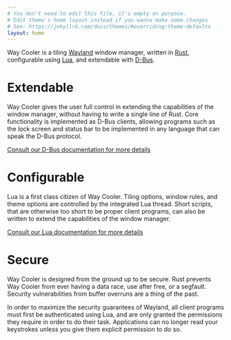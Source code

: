 ```yaml
---
# You don't need to edit this file, it's empty on purpose.
# Edit theme's home layout instead if you wanna make some changes
# See: https://jekyllrb.com/docs/themes/#overriding-theme-defaults
layout: home
---
```


Way Cooler is a tiling [Wayland](https://wayland.freedesktop.org) window manager, written in [Rust](https://www.rust-lang.org), configurable using [Lua](https://lua.org), and extendable with [D-Bus](https://dbus.freedesktop.org).

# Extendable
Way Cooler gives the user full control in extending the capabilities of the window manager, without having to write a single line of Rust. Core functionality is implemented as D-Bus clients, allowing programs such as the lock screen and status bar to be implemented in any language that can speak the D-Bus protocol. 

[Consult our D-Bus documentation for more details]()

# Configurable
Lua is a first class citizen of Way Cooler. Tiling options, window rules, and theme options are controlled by the integrated Lua thread. Short scripts, that are otherwise too short to be proper client programs, can also be written to extend the capabilities of the window manager.

[Consult our Lua documentation for more details]()

# Secure
Way Cooler is designed from the ground up to be secure. Rust prevents Way Cooler from ever having a data race, use after free, or a segfault. Security vulnerabilities from buffer overruns are a thing of the past. 

In order to maximize the security guarantees of Wayland, all client programs must first be authenticated using Lua, and are only granted the permissions they require in order to do their task. Applications can no longer read your keystrokes unless you give them explicit permission to do so.
